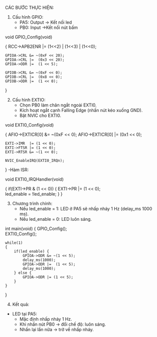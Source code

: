 CÁC BƯỚC THỰC HIỆN:
1. Cấu hình GPIO:
   - PA5: Output -> Kết nối led
   - PB0: Input ->Kết nối nút bấm


void GPIO_Config(void)

{
    RCC->APB2ENR |= (1<<2) | (1<<3) | (1<<0);

    GPIOA->CRL &= ~(0xF << 20);  
    GPIOA->CRL |=  (0x3 << 20);  
    GPIOA->ODR |=  (1 << 5);     

    GPIOB->CRL &= ~(0xF << 0);   
    GPIOB->CRL |=  (0x8 << 0);   
    GPIOB->ODR |=  (1 << 0);   
    
}

2. Cấu hình EXTIO:
   - Chọn PB0 làm chân ngắt ngoài EXTI0.
   - Kích hoạt ngắt cạnh Falling Edge (nhấn nút kéo xuống GND).
   - Bật NVIC cho EXTI0.


void EXTI0_Config(void)

{
    AFIO->EXTICR[0] &= ~(0xF << 0);
    AFIO->EXTICR[0] |=  (0x1 << 0);

    EXTI->IMR  |= (1 << 0);
    EXTI->FTSR |= (1 << 0);
    EXTI->RTSR &= ~(1 << 0);

    NVIC_EnableIRQ(EXTI0_IRQn);
}
  -Hàm ISR:


void EXTI0_IRQHandler(void)

{
    if(EXTI->PR & (1 << 0)) 
    {
        EXTI->PR |= (1 << 0);  
        led_enable = !led_enable; 
    }
}

3. Chương trình chính:
   - Nếu led_enable = 1: LED ở PA5 sẽ nhấp nháy 1 Hz (delay_ms 1000 ms).
   - Nếu led_enable = 0: LED luôn sáng.


int main(void)
{
    GPIO_Config();    
    EXTI0_Config();   

    while(1)
    {
        if(led_enable) {
            GPIOA->ODR &= ~(1 << 5); 
            delay_ms(1000);
            GPIOA->ODR |=  (1 << 5); 
            delay_ms(1000);
        } else {
            GPIOA->ODR |= (1 << 5);  
        }
    }
}

4. Kết quả:
  - LED tại PA5:
    + Mặc định nhấp nháy 1 Hz.
    + Khi nhấn nút PB0 → đổi chế độ: luôn sáng.
    + Nhấn lại lần nữa → trở về nhấp nháy.
